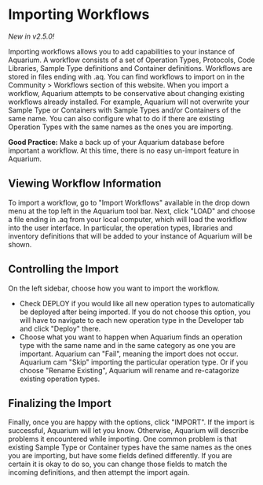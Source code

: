 Importing Workflows
===

_New in v2.5.0!_

Importing workflows allows you to add capabilities to your instance of Aquarium.
A workflow consists of a set of Operation Types, Protocols, Code Libraries, Sample Type definitions and Container definitions.
Workflows are stored in files ending with .aq.
You can find workflows to import on in the Community &gt; Workflows section of this website.
When you import a workflow, Aquarium attempts to be conservative about changing existing workflows already installed.
For example, Aquarium will not overwrite your Sample Type or Containers with Sample Types and/or Containers of the same name.
You can also configure what to do if there are existing Operation Types with the same names as the ones you are importing.

**Good Practice:** Make a back up of your Aquarium database before important a workflow. At this time, there is no easy
  un-import feature in Aquarium.

Viewing Workflow Information
---

To import a workflow, go to "Import Workflows" available in the drop down menu at the top left in the Aquarium tool bar.
Next, click "LOAD" and choose a file ending in .aq from your local computer, which will load the workflow into the user interface.
In particular, the operation types, libraries and inventory definitions that will be added to your instance of Aquarium will be shown.

Controlling the Import
---

On the left sidebar, choose how you want to import the workflow.
- Check DEPLOY if you would like all new operation types to automatically be deployed after being imported.
      If you do not choose this option, you will have to navigate to each new operation type in the Developer tab and
      click "Deploy" there.
- Choose what you want to happen when Aquarium finds an operation type with the same name and in the same category
      as one you are important. Aquarium can "Fail", meaning the import does not occur. Aquarium cam "Skip" importing the
      particular operation type. Or if you choose "Rename Existing", Aquarium will rename and re-catagorize existing operation types.

Finalizing the Import
---

Finally, once you are happy with the options, click "IMPORT". If the import is successful, Aquarium will let you know. Otherwise,
Aquarium will describe problems it encountered while importing. One common problem is that existing Sample Type or Container types
have the same names as the ones you are importing, but have some fields defined differently. If you are certain it is okay to do so,
you can change those fields to match the incoming definitions, and then attempt the import again.
